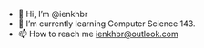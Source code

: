 - 👋 Hi, I’m @ienkhbr
- 🌱 I’m currently learning Computer Science 143.
- 📫 How to reach me ienkhbr@outlook.com

<!---
ienkhbr/ienkhbr is a ✨ special ✨ repository because its `README.md` (this file) appears on your GitHub profile.
You can click the Preview link to take a look at your changes.
--->
